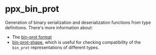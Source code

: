 ppx_bin_prot
============

Generation of binary serialization and deserialization functions from type definitions.
There's more information about:

- The [bin-prot format](../bin_prot/README.md) 
- [bin-prot-shape](../bin_prot/shape/README.md), which is useful for checking
  compatibility of the `bin_prot` representations of different types.
